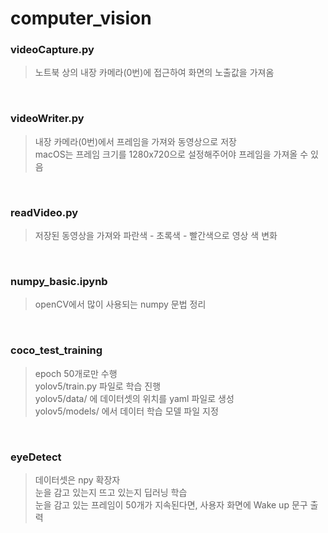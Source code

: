 # computer_vision

### videoCapture.py
> 노트북 상의 내장 카메라(0번)에 접근하여 화면의 노출값을 가져옴

<br/>

### videoWriter.py
> 내장 카메라(0번)에서 프레임을 가져와 동영상으로 저장  
> macOS는 프레임 크기를 1280x720으로 설정해주어야 프레임을 가져올 수 있음

<br/>

### readVideo.py
> 저장된 동영상을 가져와 파란색 - 초록색 - 빨간색으로 영상 색 변화

<br />

### numpy_basic.ipynb
> openCV에서 많이 사용되는 numpy 문법 정리

<br />

### coco_test_training
> epoch 50개로만 수행  
> yolov5/train.py 파일로 학습 진행  
> yolov5/data/ 에 데이터셋의 위치를 yaml 파일로 생성  
> yolov5/models/ 에서 데이터 학습 모델 파일 지정

<br />

### eyeDetect
> 데이터셋은 npy 확장자  
> 눈을 감고 있는지 뜨고 있는지 딥러닝 학습  
> 눈을 감고 있는 프레임이 50개가 지속된다면, 사용자 화면에 Wake up 문구 출력
